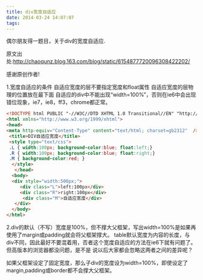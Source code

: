 ```yaml
---
title: div宽度自适应
date: 2014-03-24 14:07:07
tags:
---
```

偶尔朋友得一题目，关于div的宽度自适应.

原文出处:http://chaoqunz.blog.163.com/blog/static/6154877720096308422202/

感谢原创作者!

1.宽度自适应的条件
自适应宽度的层不要指定宽度和float属性
自适应宽度的层物理的位置放在最下面
自适应的div中不能出现“width=100%”，否则在ie6中会出现错位现象，ie7，ie8，ff3，chrome都正常。
``` html
<!DOCTYPE html PUBLIC "-//W3C//DTD XHTML 1.0 Transitional//EN" "http://www.w3.org/TR/xhtml1/DTD/xhtml1-transitional.dtd">   
<html xmlns="http://www.w3.org/1999/xhtml">   
<head>   
<meta http-equiv="Content-Type" content="text/html; charset=gb2312"  />   
 <title>DIV自适应宽度</title>   
 <style type="text/css">   
 .L { width:100px; background-color:blue; float:left;}  
 .R { width:100px; background-color:blue; float:right;}  
 .M { background-color:red; }  
  </style>   
   </head>   
  <body>   
  <div style="width:500px;"> 
     <div class="L">left:100px</div> 
     <div class="R">right:100px</div> 
      <div class="M">自适应宽度</div> 
   </div> 
  </body>   
</html> 
```
2.div的默认（不写）宽度是100%，但不撑大父框架，写出width=100%是如果再使用了margin或padding就会将父框架撑大。 table默认宽度为内容的长度，与div不同，因此最好不要混着用，否者这个宽度自适应的方法在ie6下就有问题了。但高版本的浏览器都没问题，是不是 说以后大家都会忽略这两者之间的差异呢？

如果父框架设定了固定宽度，那么子div的宽度设为width=100%，即使设定了margin,padding或border都不会撑大父框架。 

